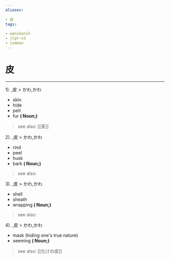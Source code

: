 ```yaml
---
aliases:
    
- 皮
tags:
    
- wanikani5
- jlpt-n3
- common
---
```


# 皮
---
1).
,皮 > かわ,かわ

- skin
- hide
- pelt
- fur
**( Noun;)**
> see also:  [[革]]
            
2).
,皮 > かわ,かわ

- rind
- peel
- husk
- bark
**( Noun;)**
> see also: 
            
3).
,皮 > かわ,かわ

- shell
- sheath
- wrapping
**( Noun;)**
> see also: 
            
4).
,皮 > かわ,かわ

- mask (hiding one's true nature)
- seeming
**( Noun;)**
> see also:  [[化けの皮]]
            